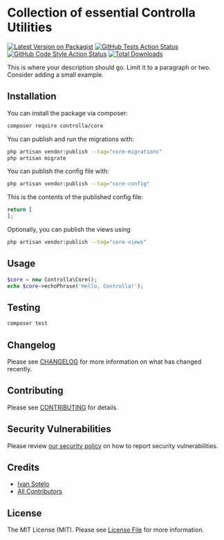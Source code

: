# Collection of essential Controlla Utilities

[![Latest Version on Packagist](https://img.shields.io/packagist/v/controlla/core.svg?style=flat-square)](https://packagist.org/packages/controlla/core)
[![GitHub Tests Action Status](https://img.shields.io/github/actions/workflow/status/controlla/controlla-core/run-tests.yml?branch=main&label=tests&style=flat-square)](https://github.com/controlla/controlla-core/actions?query=workflow%3Arun-tests+branch%3Amain)
[![GitHub Code Style Action Status](https://img.shields.io/github/actions/workflow/status/controlla/controlla-core/fix-php-code-style-issues.yml?branch=main&label=code%20style&style=flat-square)](https://github.com/controlla/controlla-core/actions?query=workflow%3A"Fix+PHP+code+style+issues"+branch%3Amain)
[![Total Downloads](https://img.shields.io/packagist/dt/controlla/core.svg?style=flat-square)](https://packagist.org/packages/controlla/core)

This is where your description should go. Limit it to a paragraph or two. Consider adding a small example.

## Installation

You can install the package via composer:

```bash
composer require controlla/core
```

You can publish and run the migrations with:

```bash
php artisan vendor:publish --tag="core-migrations"
php artisan migrate
```

You can publish the config file with:

```bash
php artisan vendor:publish --tag="core-config"
```

This is the contents of the published config file:

```php
return [
];
```

Optionally, you can publish the views using

```bash
php artisan vendor:publish --tag="core-views"
```

## Usage

```php
$core = new Controlla\Core();
echo $core->echoPhrase('Hello, Controlla!');
```

## Testing

```bash
composer test
```

## Changelog

Please see [CHANGELOG](CHANGELOG.md) for more information on what has changed recently.

## Contributing

Please see [CONTRIBUTING](CONTRIBUTING.md) for details.

## Security Vulnerabilities

Please review [our security policy](../../security/policy) on how to report security vulnerabilities.

## Credits

- [Ivan Sotelo](https://github.com/Controlla)
- [All Contributors](../../contributors)

## License

The MIT License (MIT). Please see [License File](LICENSE.md) for more information.
